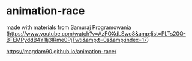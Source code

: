 # animation-race
made with materials from Samuraj Programowania (https://www.youtube.com/watch?v=AzFOXdLSwo8&amp;list=PLTs20Q-BTEMPyddB4Y1Ij3lRme0PjTwti&amp;t=0s&amp;index=17) 


https://magdam90.github.io/animation-race/
